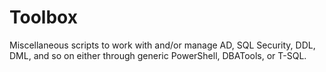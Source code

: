 # Toolbox
Miscellaneous scripts to work with and/or manage AD, SQL Security, DDL, DML, and so on either through generic PowerShell, DBATools, or T-SQL.
